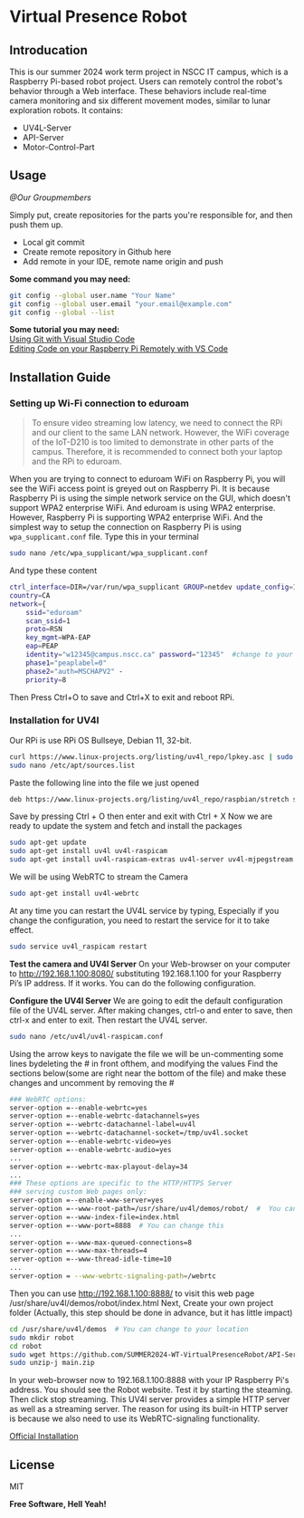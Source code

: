 # Virtual Presence Robot
## Introducation

This is our summer 2024 work term project in NSCC IT campus, which is a Raspberry Pi-based robot project. Users can remotely control the robot's behavior through a Web interface. These behaviors include real-time camera monitoring and six different movement modes, similar to lunar exploration robots. It contains:

- UV4L-Server
- API-Server
- Motor-Control-Part

## Usage 
_@Our Groupmembers_

Simply put, create repositories for the parts you're responsible for, and then push them up.
- Local git commit
- Create remote repository in Github here
- Add remote in your IDE, remote name origin and push

**Some command you may need:**
```sh
git config --global user.name "Your Name"
git config --global user.email "your.email@example.com"
git config --global --list
```
**Some tutorial you may need:**<br>
[Using Git with Visual Studio Code](https://www.youtube.com/watch?v=i_23KUAEtUM)<br>
[Editing Code on your Raspberry Pi Remotely with VS Code](https://www.youtube.com/watch?v=jvi1nmKK81Y)<br>

## Installation Guide
### Setting up Wi-Fi connection to eduroam
> To ensure video streaming low latency, we need to connect the RPi and our client to the same LAN network. However, the WiFi coverage of the IoT-D210 is too limited to demonstrate in other parts of the campus. Therefore, it is recommended to connect both your laptop and the RPi to eduroam.

When you are trying to connect to eduroam WiFi on Raspberry Pi,  you will see the WiFi access point is greyed out on Raspberry Pi. It is because Raspberry Pi is using the simple network service on the GUI, which doesn't support WPA2 enterprise WiFi. And eduroam is using WPA2 enterprise.
However, Raspberry Pi is supporting WPA2 enterprise WiFi. And the simplest way to setup the connection on Raspberry Pi is using `wpa_supplicant.conf` file.
Type this in your terminal
```sh
sudo nano /etc/wpa_supplicant/wpa_supplicant.conf
```
And type these content
```sh
ctrl_interface=DIR=/var/run/wpa_supplicant GROUP=netdev update_config=1
country=CA
network={
    ssid="eduroam"
    scan_ssid=1
    proto=RSN
    key_mgmt=WPA-EAP
    eap=РЕАР
    identity="w12345@campus.nscc.ca" password="12345"  #change to your W number and password
    phase1="peaplabel=0"
    phase2="auth=MSCHAPV2" -
    priority=8
```
Then Press Ctrl+O to save and Ctrl+X to exit and reboot RPi.

### Installation for UV4l
Our RPi is use RPi OS Bullseye, Debian 11, 32-bit.
```sh
curl https://www.linux-projects.org/listing/uv4l_repo/lpkey.asc | sudo apt-key add -
sudo nano /etc/apt/sources.list
```
Paste the following line into the file we just opened
```sh
deb https://www.linux-projects.org/listing/uv4l_repo/raspbian/stretch stretch main
```
Save by pressing Ctrl + O then enter and exit with CtrI + X
Now we are ready to update the system and fetch and install the packages
```sh
sudo apt-get update
sudo apt-get install uv4l uv4l-raspicam
sudo apt-get install uv4l-raspicam-extras uv4l-server uv4l-mjpegstream uv4l-demos uv4l-xmpp-bridge
```
We will be using WebRTC to stream the Camera
```sh
sudo apt-get install uv4l-webrtc
```

At any time you can restart the UV4L service by typing, Especially if you change the configuration, you need to restart the service for it to take effect.
```sh
sudo service uv4l_raspicam restart
```

**Test the camera and UV4l Server**
On your Web-browser on your computer to http://192.168.1.100:8080/ substituting 192.168.1.100 for your Raspberry Pi’s IP address.
If it works. You can do the following configuration.

**Configure the UV4l Server**
We are going to edit the default configuration file of the UV4L server. After making changes, ctrl-o and enter to save, then ctrl-x and enter to exit. Then restart the UV4L server.
```sh
sudo nano /etc/uv4l/uv4l-raspicam.conf
```
Using the arrow keys to navigate the file we will be un-commenting some lines bydeleting the # in front ofthem, and modifying the values
Find the sections below(some are right near the bottom of the file) and make these changes and uncomment by removing the #
```sh
### WebRTC options:
server-option =--enable-webrtc=yes
server-option =--enable-webrtc-datachannels=yes
server-option =--webrtc-datachannel-label=uv4l
server-option =--webrtc-datachannel-socket=/tmp/uv4l.socket
server-option =--enable-webrtc-video=yes
server-option =--enable-webrtc-audio=yes
...
server-option =--webrtc-max-playout-delay=34
...
### These options are specific to the HTTP/HTTPS Server
### serving custom Web pages only:
server-option =--enable-www-server=yes
server-option =--www-root-path=/usr/share/uv4l/demos/robot/  #  You can change this to your own folder
server-option =--www-index-file=index.html
server-option =--www-port=8888  # You can change this
...
server-option =--www-max-queued-connections=8
server-option =--www-max-threads=4
server-option =--www-thread-idle-time=10
...
server-option = --www-webrtc-signaling-path=/webrtc
```
Then you can use http://192.168.1.100:8888/ to visit this web page /usr/share/uv4l/demos/robot/index.html
Next, Create your own project folder (Actually, this step should be done in advance, but it has little impact)
```sh
cd /usr/share/uv4l/demos  # You can change to your location
sudo mkdir robot
cd robot
sudo wget https://github.com/SUMMER2024-WT-VirtualPresenceRobot/API-Server/archive/refs/heads/main.zip
sudo unzip-j main.zip
```
In your web-browser now to 192.168.1.100:8888 with your IP Raspberry Pi's address. You should see the Robot website.
Test it by starting the steaming.
Then click stop streaming.
This UV4l server provides a simple HTTP server as well as a streaming server. The reason for using its built-in HTTP server is because we also need to use its WebRTC-signaling functionality.

[Official Installation](https://www.linux-projects.org/uv4l/installation/)


## License

MIT

**Free Software, Hell Yeah!**
